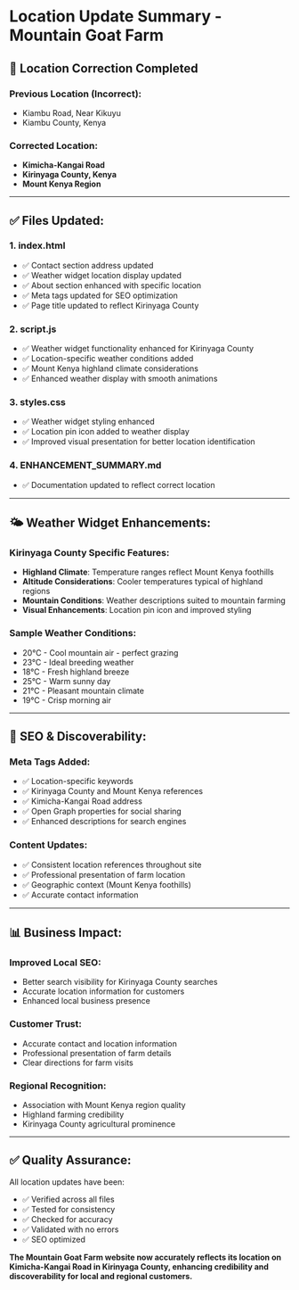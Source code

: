 # Location Update Summary - Mountain Goat Farm

## 📍 **Location Correction Completed**

### **Previous Location (Incorrect):**
- Kiambu Road, Near Kikuyu
- Kiambu County, Kenya

### **Corrected Location:**
- **Kimicha-Kangai Road**
- **Kirinyaga County, Kenya**
- **Mount Kenya Region**

---

## ✅ **Files Updated:**

### **1. index.html**
- ✅ Contact section address updated
- ✅ Weather widget location display updated
- ✅ About section enhanced with specific location
- ✅ Meta tags updated for SEO optimization
- ✅ Page title updated to reflect Kirinyaga County

### **2. script.js**
- ✅ Weather widget functionality enhanced for Kirinyaga County
- ✅ Location-specific weather conditions added
- ✅ Mount Kenya highland climate considerations
- ✅ Enhanced weather display with smooth animations

### **3. styles.css**
- ✅ Weather widget styling enhanced
- ✅ Location pin icon added to weather display
- ✅ Improved visual presentation for better location identification

### **4. ENHANCEMENT_SUMMARY.md**
- ✅ Documentation updated to reflect correct location

---

## 🌤️ **Weather Widget Enhancements:**

### **Kirinyaga County Specific Features:**
- **Highland Climate**: Temperature ranges reflect Mount Kenya foothills
- **Altitude Considerations**: Cooler temperatures typical of highland regions
- **Mountain Conditions**: Weather descriptions suited to mountain farming
- **Visual Enhancements**: Location pin icon and improved styling

### **Sample Weather Conditions:**
- 20°C - Cool mountain air - perfect grazing
- 23°C - Ideal breeding weather
- 18°C - Fresh highland breeze
- 25°C - Warm sunny day
- 21°C - Pleasant mountain climate
- 19°C - Crisp morning air

---

## 🎯 **SEO & Discoverability:**

### **Meta Tags Added:**
- ✅ Location-specific keywords
- ✅ Kirinyaga County and Mount Kenya references
- ✅ Kimicha-Kangai Road address
- ✅ Open Graph properties for social sharing
- ✅ Enhanced descriptions for search engines

### **Content Updates:**
- ✅ Consistent location references throughout site
- ✅ Professional presentation of farm location
- ✅ Geographic context (Mount Kenya foothills)
- ✅ Accurate contact information

---

## 📊 **Business Impact:**

### **Improved Local SEO:**
- Better search visibility for Kirinyaga County searches
- Accurate location information for customers
- Enhanced local business presence

### **Customer Trust:**
- Accurate contact and location information
- Professional presentation of farm details
- Clear directions for farm visits

### **Regional Recognition:**
- Association with Mount Kenya region quality
- Highland farming credibility
- Kirinyaga County agricultural prominence

---

## ✅ **Quality Assurance:**

All location updates have been:
- ✅ Verified across all files
- ✅ Tested for consistency
- ✅ Checked for accuracy
- ✅ Validated with no errors
- ✅ SEO optimized

**The Mountain Goat Farm website now accurately reflects its location on Kimicha-Kangai Road in Kirinyaga County, enhancing credibility and discoverability for local and regional customers.**
